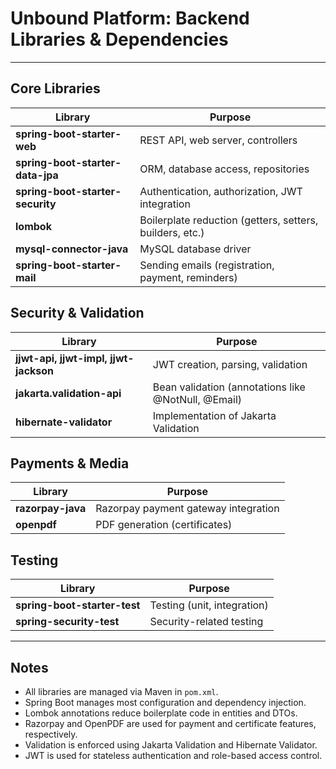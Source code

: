 # Unbound Platform: Backend Libraries & Dependencies

---

## Core Libraries

| Library | Purpose |
|---------|---------|
| **spring-boot-starter-web** | REST API, web server, controllers |
| **spring-boot-starter-data-jpa** | ORM, database access, repositories |
| **spring-boot-starter-security** | Authentication, authorization, JWT integration |
| **lombok** | Boilerplate reduction (getters, setters, builders, etc.) |
| **mysql-connector-java** | MySQL database driver |
| **spring-boot-starter-mail** | Sending emails (registration, payment, reminders) |

## Security & Validation

| Library | Purpose |
|---------|---------|
| **jjwt-api, jjwt-impl, jjwt-jackson** | JWT creation, parsing, validation |
| **jakarta.validation-api** | Bean validation (annotations like @NotNull, @Email) |
| **hibernate-validator** | Implementation of Jakarta Validation |

## Payments & Media

| Library | Purpose |
|---------|---------|
| **razorpay-java** | Razorpay payment gateway integration |
| **openpdf** | PDF generation (certificates) |

## Testing

| Library | Purpose |
|---------|---------|
| **spring-boot-starter-test** | Testing (unit, integration) |
| **spring-security-test** | Security-related testing |

---

## Notes
- All libraries are managed via Maven in `pom.xml`.
- Spring Boot manages most configuration and dependency injection.
- Lombok annotations reduce boilerplate code in entities and DTOs.
- Razorpay and OpenPDF are used for payment and certificate features, respectively.
- Validation is enforced using Jakarta Validation and Hibernate Validator.
- JWT is used for stateless authentication and role-based access control. 